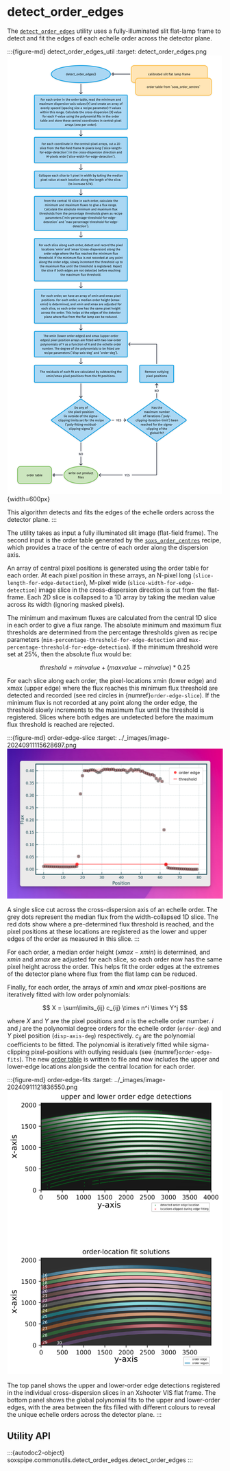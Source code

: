 # detect_order_edges

The [`detect_order_edges`](#soxspipe.commonutils.detect_order_edges) utility uses a fully-illuminated slit flat-lamp frame to detect and fit the edges of each echelle order across the detector plane.

:::{figure-md} detect_order_edges_util
:target: detect_order_edges.png
![](detect_order_edges.png){width=600px}

This algorithm detects and fits the edges of the echelle orders across the detector plane.
:::


The utility takes as input a fully illuminated slit image (flat-field frame). The second input is the order table generated by the [`soxs_order_centres`](../recipes/soxs_order_centres.md) recipe, which provides a trace of the centre of each order along the dispersion axis.

An array of central pixel positions is generated using the order table for each order. At each pixel position in these arrays, an N-pixel long (`slice-length-for-edge-detection`), M-pixel wide (`slice-width-for-edge-detection`) image slice in the cross-dispersion direction is cut from the flat-frame. Each 2D slice is collapsed to a 1D array by taking the median value across its width (ignoring masked pixels). 



The minimum and maximum fluxes are calculated from the central 1D slice in each order to give a flux range. The absolute minimum and maximum flux thresholds are determined from the percentage thresholds given as recipe parameters (`min-percentage-threshold-for-edge-detection` and `max-percentage-threshold-for-edge-detection`). If the minimum threshold were set at 25%, then the absolute flux would be:

$$
threshold = minvalue + (maxvalue - minvalue) * 0.25
$$

For each slice along each order, the pixel-locations xmin (lower edge) and xmax (upper edge) where the flux reaches this minimum flux threshold are detected and recorded (see red circles in {numref}`order-edge-slice`). If the minimum flux is not recorded at any point along the order edge, the threshold slowly increments to the maximum flux until the threshold is registered. Slices where both edges are undetected before the maximum flux threshold is reached are rejected.


:::{figure-md} order-edge-slice
:target: ../_images/image-20240911115628697.png
![image-20240911115628697](../_images/image-20240911115628697.png)

A single slice cut across the cross-dispersion axis of an echelle order. The grey dots represent the median flux from the width-collapsed 1D slice. The red dots show where a pre-determined flux threshold is reached, and the pixel positions at these locations are registered as the lower and upper edges of the order as measured in this slice.
:::

For each order, a median order height ($xmax-xmin$) is determined, and $xmin$ and $xmax$ are adjusted for each slice, so each order now has the same pixel height across the order. This helps fit the order edges at the extremes of the detector plane where flux from the flat lamp can be reduced.

Finally, for each order, the arrays of $xmin$ and $xmax$ pixel-positions are iteratively fitted with low order polynomials:

$$
X = \sum\limits_{ij} c_{ij} \times n^i \times Y^j
$$

where $X$ and $Y$ are the pixel positions and $n$ is the echelle order number. $i$ and $j$ are the polynomial degree orders for the echelle order (`order-deg`) and $Y$ pixel position (`disp-axis-deg`) respectively. $c_{ij}$ are the polynomial coefficients to be fitted. The polynomial is iteratively fitted while sigma-clipping pixel-positions with outlying residuals (see {numref}`order-edge-fits`). The new [order table](../files/order_table.md) is written to file and now includes the upper and lower-edge locations alongside the central location for each order.

:::{figure-md} order-edge-fits
:target: ../_images/image-20240911121836550.png
![image-20240911121836550](../_images/image-20240911121836550.png)

The top panel shows the upper and lower-order edge detections registered in the individual cross-dispersion slices in an Xshooter VIS flat frame. The bottom panel shows the global polynomial fits to the upper and lower-order edges, with the area between the fits filled with different colours to reveal the unique echelle orders across the detector plane.
:::

## Utility API

:::{autodoc2-object} soxspipe.commonutils.detect_order_edges.detect_order_edges
:::
